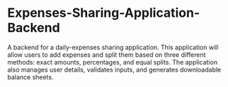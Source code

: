 # Expenses-Sharing-Application-Backend
A backend for a daily-expenses sharing application. This application will allow users to add expenses and split them based on three different methods: exact amounts, percentages, and equal splits. The application also manages user details, validates inputs, and generates downloadable balance sheets.
